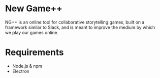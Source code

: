 # New Game++
NG++ is an online tool for collaborative storytelling games, built on a framework similar to Slack, and is meant to improve the medium by which we play our games online.

# Requirements
* Node.js & npm
* Electron
